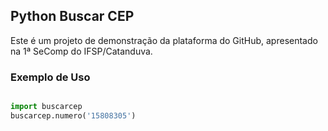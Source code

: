 
## Python Buscar CEP

Este é um projeto de demonstração da plataforma do GitHub, apresentado
na 1ª SeComp do IFSP/Catanduva.

### Exemplo de Uso

```python

import buscarcep
buscarcep.numero('15808305')
```


